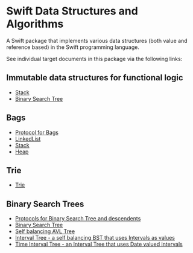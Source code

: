 # Swift Data Structures and Algorithms

A Swift package that implements various data structures (both value and reference based) in the Swift programming language.

See individual target documents in this package via the following links:

## Immutable data structures for functional logic
- [Stack](https://ccavnor.github.io/Swift-algorithms/documentation/valuebasedstack/)
- [Binary Search Tree](https://ccavnor.github.io/Swift-algorithms/documentation/valuebasedbinarysearchtree/)

## Bags
- [Protocol for Bags](https://ccavnor.github.io/Swift-algorithms/documentation/iteratablelistprotocol/)
- [LinkedList](https://ccavnor.github.io/Swift-algorithms/documentation/linkedlist/)
- [Stack](https://ccavnor.github.io/Swift-algorithms/documentation/stack/)
- [Heap](https://ccavnor.github.io/Swift-algorithms/documentation/heap/)

## Trie
- [Trie](https://ccavnor.github.io/Swift-algorithms/documentation/trie/)

## Binary Search Trees
- [Protocols for Binary Search Tree and descendents](https://ccavnor.github.io/Swift-algorithms/documentation/treeprotocol/)
- [Binary Search Tree](https://ccavnor.github.io/Swift-algorithms/documentation/binarysearchtree/)
- [Self balancing AVL Tree](https://ccavnor.github.io/Swift-algorithms/documentation/avltree/)
- [Interval Tree - a self balancing BST that uses Intervals as values](https://ccavnor.github.io/Swift-algorithms/documentation/intervaltree/)
- [Time Interval Tree - an Interval Tree that uses Date valued intervals](https://ccavnor.github.io/Swift-algorithms/documentation/timeintervaltree/)


